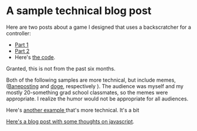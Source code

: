 # A sample technical blog post

Here are two posts about a game I designed that uses a backscratcher for a controller:
 - [Part 1](https://stu.itp.nyu.edu/~eef206/blog/pcomp-initial-sketches-for-the-final/)
 - [Part 2](https://stu.itp.nyu.edu/~eef206/blog/pcomp-final-a-backscratcher-game/)
 - Here's [the code](https://github.com/ErinFinnegan/SpiderGame).

Granted, this is not from the past six months. 

Both of the following samples are more technical, but include memes, \([Baneposting](http://knowyourmeme.com/memes/baneposting) and [doge](http://knowyourmeme.com/memes/doge), respectively \). The audience was myself and my mostly 20-something grad school classmates, so the memes were appropriate. I realize the humor would not be appropriate for all audiences.

Here's [another example ](https://stu.itp.nyu.edu/~eef206/blog/erins-all-caps-guide-to-git-and-github-troubleshooting-for-total-n00bs/) that's more technical. It's a bit  

[Here's a blog post with some thoughts on javascript](https://stu.itp.nyu.edu/~eef206/blog/nature-of-code-week-1-random-walker/).


